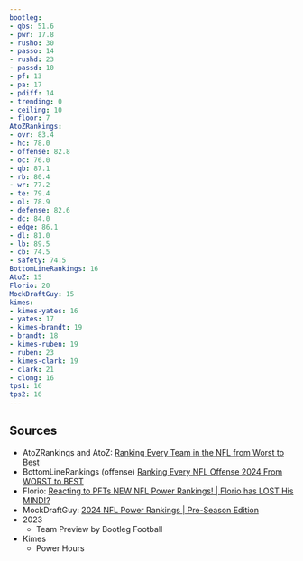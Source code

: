 ```yaml
---
bootleg:
- qbs: 51.6
- pwr: 17.8
- rusho: 30
- passo: 14
- rushd: 23
- passd: 10
- pf: 13
- pa: 17
- pdiff: 14
- trending: 0
- ceiling: 10
- floor: 7
AtoZRankings:
- ovr: 83.4
- hc: 78.0
- offense: 82.8
- oc: 76.0
- qb: 87.1
- rb: 80.4
- wr: 77.2
- te: 79.4
- ol: 78.9
- defense: 82.6
- dc: 84.0
- edge: 86.1
- dl: 81.0
- lb: 89.5
- cb: 74.5
- safety: 74.5
BottomLineRankings: 16
AtoZ: 15
Florio: 20
MockDraftGuy: 15
kimes:
- kimes-yates: 16
- yates: 17
- kimes-brandt: 19
- brandt: 18
- kimes-ruben: 19
- ruben: 23
- kimes-clark: 19
- clark: 21
- clong: 16
tps1: 16
tps2: 16
---
```

## Sources
 - AtoZRankings and AtoZ: [Ranking Every Team in the NFL from Worst to Best](https://www.youtube.com/watch?v=1LiNiVGZFCw)
 - BottomLineRankings (offense) [Ranking Every NFL Offense 2024 From WORST to BEST](https://www.youtube.com/watch?v=zAntvjNTrlE)
 - Florio: [Reacting to PFTs NEW NFL Power Rankings! | Florio has LOST His MIND!?](https://www.youtube.com/watch?v=5Vr4vtlmJRE&t=1s)
 - MockDraftGuy: [2024 NFL Power Rankings | Pre-Season Edition](https://www.youtube.com/watch?v=jo6IFyi8NeU)
 - 2023
	 - Team Preview by Bootleg Football
 - Kimes
	 - Power Hours